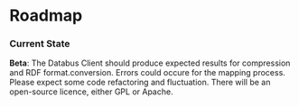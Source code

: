 # Roadmap

### Current State

**Beta**:
The Databus Client should produce expected results for compression and RDF format.conversion. Errors could occure for the mapping process. Please expect some code refactoring and fluctuation. There will be an open-source licence, either GPL or Apache.